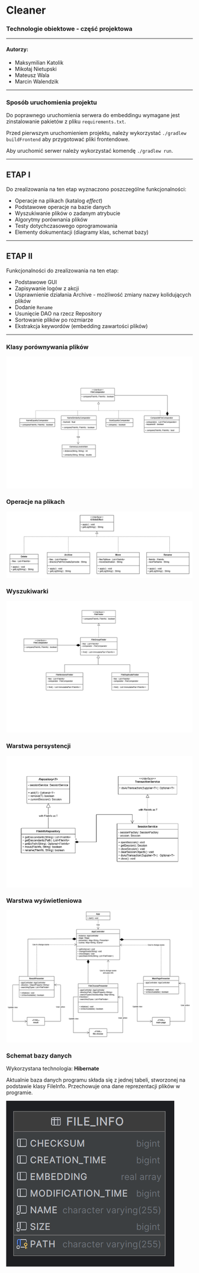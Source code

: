 # Cleaner
### Technologie obiektowe - część projektowa

***

#### Autorzy:
* Maksymilian Katolik
* Mikołaj Nietupski
* Mateusz Wala
* Marcin Walendzik

***

### Sposób uruchomienia projektu
Do poprawnego uruchomienia serwera do embeddingu wymagane jest zinstalowanie pakietów z pliku `requirements.txt`.

Przed pierwszym uruchomieniem projektu, należy wykorzystać `./gradlew buildFrontend` aby przygotować pliki frontendowe.

Aby uruchomić serwer należy wykorzystać komendę `./gradlew run`.

***

## ETAP I

Do zrealizowania na ten etap wyznaczono poszczególne funkcjonalności:
* Operacje na plikach (katalog *effect*)
* Podstawowe operacje na bazie danych
* Wyszukiwanie plików o zadanym atrybucie
* Algorytmy porównania plików
* Testy dotychczasowego oprogramowania
* Elementy dokumentacji (diagramy klas, schemat bazy)

***

## ETAP II
Funkcjonalności do zrealizowania na ten etap:
* Podstawowe GUI
* Zapisywanie logów z akcji
* Usprawnienie działania Archive - możliwość zmiany nazwy kolidujących plików
* Dodanie `Rename`
* Usunięcie DAO na rzecz Repository
* Sortowanie plików po rozmiarze
* Ekstrakcja keywordów (embedding zawartości plików)

***

### Klasy porównywania plików
![](/resources/comparator.png)

### Operacje na plikach
![](/resources/effect.png)

### Wyszukiwarki
![](/resources/finders.png)

### Warstwa persystencji
![](/resources/persistence.png)

### Warstwa wyświetleniowa
![](/resources/graphic-user-interface.png)

### Schemat bazy danych

Wykorzystana technologia: **Hibernate**

Aktualnie baza danych programu składa się z jednej tabeli, 
stworzonej na podstawie klasy FileInfo. Przechowuje ona dane
reprezentacji plików w programie.

![](/resources/database-scheme.png)
